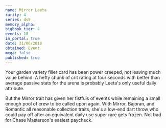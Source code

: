 ```yaml
---
name: Mirror Leeta
rarity: 4
series: ds9
memory_alpha:
bigbook_tier: 8
events: 18
in_portal: true
date: 21/06/2018
obtained: Event
mega: false
published: true
---
```


Your garden variety filler card has been power creeped, not leaving much value behind. A hefty chunk of crit rating at four seconds with better than average passive stats for the arena is probably Leeta's only useful daily attribute.

But the Mirror trait has given her fistfuls of events while remaining a small enough pool of crew to be called upon again. With Mirror, Bajoran, and Romantic all reasonable collection traits, she's a low-end dart throw who could pay off after an equivalent daily use super rare gets frozen. Not bad for Chase Masterson's easiest paycheck.
